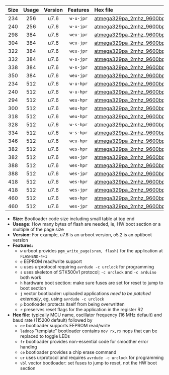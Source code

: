|Size|Usage|Version|Features|Hex file|
|:-:|:-:|:-:|:-:|:--|
|234|256|u7.6|`w-u-jpr`|[atmega329pa_2mhz_9600bps_ur_vbl.hex](https://raw.githubusercontent.com/stefanrueger/urboot/main/atmega329pa_2mhz_9600bps_ur_vbl.hex)|
|240|256|u7.6|`w-u-jpr`|[atmega329pa_2mhz_9600bps_lednop_ur_vbl.hex](https://raw.githubusercontent.com/stefanrueger/urboot/main/atmega329pa_2mhz_9600bps_lednop_ur_vbl.hex)|
|298|384|u7.6|`weu-jpr`|[atmega329pa_2mhz_9600bps_ee_ur_vbl.hex](https://raw.githubusercontent.com/stefanrueger/urboot/main/atmega329pa_2mhz_9600bps_ee_ur_vbl.hex)|
|304|384|u7.6|`weu-jpr`|[atmega329pa_2mhz_9600bps_ee_lednop_ur_vbl.hex](https://raw.githubusercontent.com/stefanrueger/urboot/main/atmega329pa_2mhz_9600bps_ee_lednop_ur_vbl.hex)|
|322|384|u7.6|`weu-jpr`|[atmega329pa_2mhz_9600bps_ee_lednop_fr_ur_vbl.hex](https://raw.githubusercontent.com/stefanrueger/urboot/main/atmega329pa_2mhz_9600bps_ee_lednop_fr_ur_vbl.hex)|
|332|384|u7.6|`w-s-jpr`|[atmega329pa_2mhz_9600bps_vbl.hex](https://raw.githubusercontent.com/stefanrueger/urboot/main/atmega329pa_2mhz_9600bps_vbl.hex)|
|338|384|u7.6|`w-s-jpr`|[atmega329pa_2mhz_9600bps_lednop_vbl.hex](https://raw.githubusercontent.com/stefanrueger/urboot/main/atmega329pa_2mhz_9600bps_lednop_vbl.hex)|
|350|384|u7.6|`weu-jpr`|[atmega329pa_2mhz_9600bps_ee_lednop_fr_ce_ur_vbl.hex](https://raw.githubusercontent.com/stefanrueger/urboot/main/atmega329pa_2mhz_9600bps_ee_lednop_fr_ce_ur_vbl.hex)|
|234|512|u7.6|`w-u-hpr`|[atmega329pa_2mhz_9600bps_ur.hex](https://raw.githubusercontent.com/stefanrueger/urboot/main/atmega329pa_2mhz_9600bps_ur.hex)|
|240|512|u7.6|`w-u-hpr`|[atmega329pa_2mhz_9600bps_lednop_ur.hex](https://raw.githubusercontent.com/stefanrueger/urboot/main/atmega329pa_2mhz_9600bps_lednop_ur.hex)|
|294|512|u7.6|`weu-hpr`|[atmega329pa_2mhz_9600bps_ee_ur.hex](https://raw.githubusercontent.com/stefanrueger/urboot/main/atmega329pa_2mhz_9600bps_ee_ur.hex)|
|300|512|u7.6|`weu-hpr`|[atmega329pa_2mhz_9600bps_ee_lednop_ur.hex](https://raw.githubusercontent.com/stefanrueger/urboot/main/atmega329pa_2mhz_9600bps_ee_lednop_ur.hex)|
|318|512|u7.6|`weu-hpr`|[atmega329pa_2mhz_9600bps_ee_lednop_fr_ur.hex](https://raw.githubusercontent.com/stefanrueger/urboot/main/atmega329pa_2mhz_9600bps_ee_lednop_fr_ur.hex)|
|328|512|u7.6|`w-s-hpr`|[atmega329pa_2mhz_9600bps.hex](https://raw.githubusercontent.com/stefanrueger/urboot/main/atmega329pa_2mhz_9600bps.hex)|
|334|512|u7.6|`w-s-hpr`|[atmega329pa_2mhz_9600bps_lednop.hex](https://raw.githubusercontent.com/stefanrueger/urboot/main/atmega329pa_2mhz_9600bps_lednop.hex)|
|346|512|u7.6|`weu-hpr`|[atmega329pa_2mhz_9600bps_ee_lednop_fr_ce_ur.hex](https://raw.githubusercontent.com/stefanrueger/urboot/main/atmega329pa_2mhz_9600bps_ee_lednop_fr_ce_ur.hex)|
|382|512|u7.6|`wes-hpr`|[atmega329pa_2mhz_9600bps_ee.hex](https://raw.githubusercontent.com/stefanrueger/urboot/main/atmega329pa_2mhz_9600bps_ee.hex)|
|382|512|u7.6|`wes-jpr`|[atmega329pa_2mhz_9600bps_ee_vbl.hex](https://raw.githubusercontent.com/stefanrueger/urboot/main/atmega329pa_2mhz_9600bps_ee_vbl.hex)|
|388|512|u7.6|`wes-hpr`|[atmega329pa_2mhz_9600bps_ee_lednop.hex](https://raw.githubusercontent.com/stefanrueger/urboot/main/atmega329pa_2mhz_9600bps_ee_lednop.hex)|
|388|512|u7.6|`wes-jpr`|[atmega329pa_2mhz_9600bps_ee_lednop_vbl.hex](https://raw.githubusercontent.com/stefanrueger/urboot/main/atmega329pa_2mhz_9600bps_ee_lednop_vbl.hex)|
|418|512|u7.6|`wes-hpr`|[atmega329pa_2mhz_9600bps_ee_lednop_fr.hex](https://raw.githubusercontent.com/stefanrueger/urboot/main/atmega329pa_2mhz_9600bps_ee_lednop_fr.hex)|
|418|512|u7.6|`wes-jpr`|[atmega329pa_2mhz_9600bps_ee_lednop_fr_vbl.hex](https://raw.githubusercontent.com/stefanrueger/urboot/main/atmega329pa_2mhz_9600bps_ee_lednop_fr_vbl.hex)|
|460|512|u7.6|`wes-hpr`|[atmega329pa_2mhz_9600bps_ee_lednop_fr_ce.hex](https://raw.githubusercontent.com/stefanrueger/urboot/main/atmega329pa_2mhz_9600bps_ee_lednop_fr_ce.hex)|
|460|512|u7.6|`wes-jpr`|[atmega329pa_2mhz_9600bps_ee_lednop_fr_ce_vbl.hex](https://raw.githubusercontent.com/stefanrueger/urboot/main/atmega329pa_2mhz_9600bps_ee_lednop_fr_ce_vbl.hex)|

- **Size:** Bootloader code size including small table at top end
- **Useage:** How many bytes of flash are needed, ie, HW boot section or a multiple of the page size
- **Version:** For example, u7.6 is an urboot version, o5.2 is an optiboot version
- **Features:**
  + `w` urboot provides `pgm_write_page(sram, flash)` for the application at `FLASHEND-4+1`
  + `e` EEPROM read/write support
  + `u` uses urprotocol requiring `avrdude -c urclock` for programming
  + `s` uses skeleton of STK500v1 protocol; `-c urclock` and `-c arduino` both work
  + `h` hardware boot section: make sure fuses are set for reset to jump to boot section
  + `j` vector bootloader: uploaded applications *need to be patched externally*, eg, using `avrdude -c urclock`
  + `p` bootloader protects itself from being overwritten
  + `r` preserves reset flags for the application in the register R2
- **Hex file:** typically MCU name, oscillator frequency (16 MHz default) and baud rate (115200 default) followed by
  + `ee` bootloader supports EEPROM read/write
  + `lednop` "template" bootloader contains `mov rx,rx` nops that can be replaced to toggle LEDs
  + `fr` bootloader provides non-essential code for smoother error handing
  + `ce` bootloader provides a chip erase command
  + `ur` uses urprotocol and requires `avrdude -c urclock` for programming
  + `vbl` vector bootloader: set fuses to jump to reset, not the HW boot section
